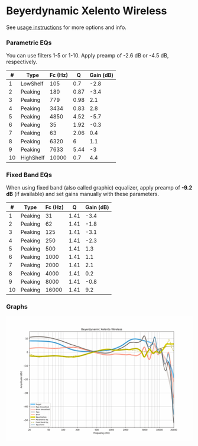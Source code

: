 # Beyerdynamic Xelento Wireless
See [usage instructions](https://github.com/jaakkopasanen/AutoEq#usage) for more options and info.

### Parametric EQs
You can use filters 1-5 or 1-10. Apply preamp of -2.6 dB or -4.5 dB, respectively.

|   # | Type      |   Fc (Hz) |    Q |   Gain (dB) |
|-----|-----------|-----------|------|-------------|
|   1 | LowShelf  |       105 | 0.7  |        -2.8 |
|   2 | Peaking   |       180 | 0.87 |        -3.4 |
|   3 | Peaking   |       779 | 0.98 |         2.1 |
|   4 | Peaking   |      3434 | 0.83 |         2.8 |
|   5 | Peaking   |      4850 | 4.52 |        -5.7 |
|   6 | Peaking   |        35 | 1.92 |        -0.3 |
|   7 | Peaking   |        63 | 2.06 |         0.4 |
|   8 | Peaking   |      6320 | 6    |         1.1 |
|   9 | Peaking   |      7633 | 5.44 |        -3   |
|  10 | HighShelf |     10000 | 0.7  |         4.4 |

### Fixed Band EQs
When using fixed band (also called graphic) equalizer, apply preamp of **-9.2 dB** (if available) and set gains manually with these parameters.

|   # | Type    |   Fc (Hz) |    Q |   Gain (dB) |
|-----|---------|-----------|------|-------------|
|   1 | Peaking |        31 | 1.41 |        -3.4 |
|   2 | Peaking |        62 | 1.41 |        -1.8 |
|   3 | Peaking |       125 | 1.41 |        -3.1 |
|   4 | Peaking |       250 | 1.41 |        -2.3 |
|   5 | Peaking |       500 | 1.41 |         1.3 |
|   6 | Peaking |      1000 | 1.41 |         1.1 |
|   7 | Peaking |      2000 | 1.41 |         2.1 |
|   8 | Peaking |      4000 | 1.41 |         0.2 |
|   9 | Peaking |      8000 | 1.41 |        -0.8 |
|  10 | Peaking |     16000 | 1.41 |         9.2 |

### Graphs
![](./Beyerdynamic%20Xelento%20Wireless.png)
